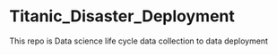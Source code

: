 # Titanic_Disaster_Deployment
This repo is Data science life cycle data collection to data deployment
